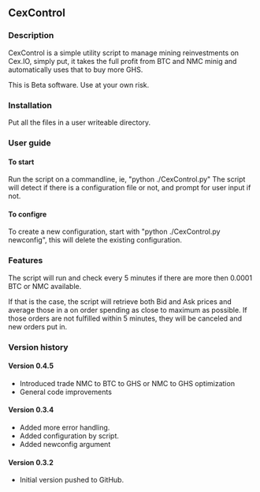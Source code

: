 ## CexControl
### Description
CexControl is a simple utility script to manage mining reinvestments on Cex.IO, simply put, it takes the full profit from BTC and NMC minig and automatically uses that to buy more GHS.

This is Beta software. Use at your own risk.

### Installation
Put all the files in a user writeable directory. 

### User guide
#### To start
Run the script on a commandline, ie, "python ./CexControl.py"
The script will detect if there is a configuration file or not, and prompt for user input if not.

#### To configre
To create a new configuration, start with "python ./CexControl.py newconfig", this will delete the existing configuration.

### Features
The script will run and check every 5 minutes if there are more then 0.0001 BTC or NMC available. 

If that is the case, the script will retrieve both Bid and Ask prices and average those in a on order spending as close to maximum as possible. If those orders are not fulfilled within 5 minutes, they will be canceled and new orders put in.

### Version history
#### Version 0.4.5
- Introduced trade NMC to BTC to GHS or NMC to GHS optimization
- General code improvements

#### Version 0.3.4
- Added more error handling.
- Added configuration by script.
- Added newconfig argument

#### Version 0.3.2
- Initial version pushed to GitHub.

